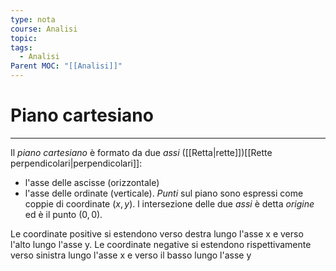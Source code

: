 ```yaml
---
type: nota
course: Analisi
topic: 
tags:
  - Analisi
Parent MOC: "[[Analisi]]"
---
```

# Piano cartesiano
---
Il _piano cartesiano_ è formato da due _assi_ ([[Retta|rette]])[[Rette perpendicolari|perpendicolari]]: 
- l'asse delle ascisse (orizzontale) 
-  l'asse delle ordinate (verticale). 
_Punti_ sul piano sono espressi come coppie di coordinate $(x, y)$.
l intersezione delle due _assi_ è detta _origine_ ed è il punto $(0, 0)$.

Le coordinate positive si estendono verso destra lungo l'asse x e verso l'alto lungo l'asse y. 
Le coordinate negative si estendono rispettivamente verso sinistra lungo l'asse x e verso il basso lungo l'asse y
